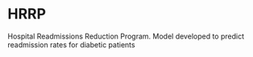 # HRRP
Hospital Readmissions Reduction Program. Model developed to predict readmission rates for diabetic patients 
